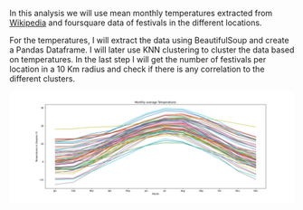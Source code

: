 In this analysis we will use mean monthly temperatures extracted from [Wikipedia](https://en.wikipedia.org/wiki/List_of_cities_by_average_temperature) and foursquare data of festivals in the different locations.

For the temperatures, I will extract the data using BeautifulSoup and create a Pandas Dataframe. I will later use KNN clustering to cluster the data based on temperatures. In the last step I will get the number of festivals per location in a 10 Km radius and check if there is any correlation to the different clusters.

![alt text](temps_city.png "cities")